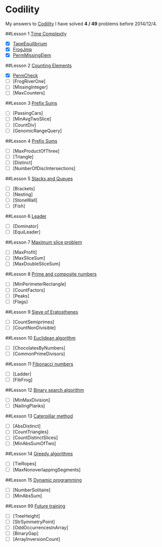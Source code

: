 Codility
========

My answers to [Codility](https://codility.com/programmers/lessons/)
I have solved **4 / 49** problems before 2014/12/4.

##Lesson 1 [Time Complexity](https://codility.com/programmers/lessons/1)
- [x] [TapeEquilibrium](https://github.com/acprimer/Codility/blob/master/src/lesson1/TapeEquilibrium.java)
- [x] [FrogJmp](https://github.com/acprimer/Codility/blob/master/src/lesson1/FrogJmp.java)
- [x] [PermMissingElem](https://github.com/acprimer/Codility/blob/master/src/lesson1/PermMissingElem.java)

##Lesson 2 [Counting Elements](https://codility.com/programmers/lessons/2)
- [x] [PermCheck](https://github.com/acprimer/Codility/blob/master/src/lesson2/PermCheck.java)
- [ ] [FrogRiverOne]
- [ ] [MissingInteger]
- [ ] [MaxCounters]

##Lesson 3 [Prefix Sums](https://codility.com/programmers/lessons/3)
- [ ] [PassingCars]
- [ ] [MinAvgTwoSlice]
- [ ] [CountDiv]
- [ ] [GenomicRangeQuery]

##Lesson 4 [Prefix Sums](https://codility.com/programmers/lessons/4)
- [ ] [MaxProductOfThree]
- [ ] [Triangle]
- [ ] [Distinct]
- [ ] [NumberOfDiscIntersections]

##Lesson 5 [Stacks and Queues](https://codility.com/programmers/lessons/5)
- [ ] [Brackets]
- [ ] [Nesting]
- [ ] [StoneWall]
- [ ] [Fish]

##Lesson 6 [Leader](https://codility.com/programmers/lessons/6)
- [ ] [Dominator]
- [ ] [EquiLeader]

##Lesson 7 [Maximum slice problem](https://codility.com/programmers/lessons/7)
- [ ] [MaxProfit]
- [ ] [MaxSliceSum]
- [ ] [MaxDoubleSliceSum]

##Lesson 8 [Prime and composite numbers](https://codility.com/programmers/lessons/8)
- [ ] [MinPerimeterRectangle]
- [ ] [CountFactors]
- [ ] [Peaks]
- [ ] [Flags]

##Lesson 9 [Sieve of Eratosthenes](https://codility.com/programmers/lessons/9)
- [ ] [CountSemiprimes]
- [ ] [CountNonDivisible]

##Lesson 10 [Euclidean algorithm](https://codility.com/programmers/lessons/10)
- [ ] [ChocolatesByNumbers]
- [ ] [CommonPrimeDivisors]

##Lesson 11 [Fibonacci numbers](https://codility.com/programmers/lessons/11)
- [ ] [Ladder]
- [ ] [FibFrog]

##Lesson 12 [Binary search algorithm](https://codility.com/programmers/lessons/12)
- [ ] [MinMaxDivision]
- [ ] [NailingPlanks]

##Lesson 13 [Caterpillar method](https://codility.com/programmers/lessons/13)
- [ ] [AbsDistinct]
- [ ] [CountTriangles]
- [ ] [CountDistinctSlices]
- [ ] [MinAbsSumOfTwo]

##Lesson 14 [Greedy algorithms](https://codility.com/programmers/lessons/15)
- [ ] [TieRopes]
- [ ] [MaxNonoverlappingSegments]

##Lesson 15 [Dynamic programming](https://codility.com/programmers/lessons/16)
- [ ] [NumberSolitaire]
- [ ] [MinAbsSum]

##Lesson 99 [Future training](https://codility.com/programmers/lessons/14)
- [ ] [TreeHeight]
- [ ] [StrSymmetryPoint]
- [ ] [OddOccurrencesInArray]
- [ ] [BinaryGap]
- [ ] [ArrayInversionCount]